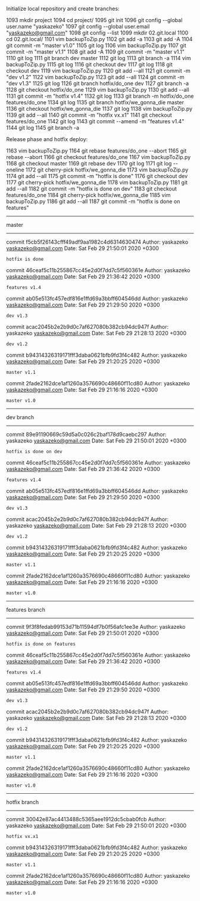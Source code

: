 Initialize local repository and create branches:

 1093  mkdir project
 1094  cd project/
 1095  git init
 1096  git config --global user.name "yaskazeko"
 1097  git config --global user.email "yaskazeko@gmail.com"
 1098  git config --list
 1099  mkdir 02.git.local
 1100  cd 02.git.local/
 1101  vim backupToZip.py
 1102  git add -a
 1103  git add -A
 1104  git commit -m "master v1.0"
 1105  git log
 1106  vim backupToZip.py
 1107  git commit -m "master v1.1"
 1108  git add -A
 1109  git commit -m "master v1.1"
 1110  git log
 1111  git branch dev master
 1112  git log
 1113  git branch -a
 1114  vim backupToZip.py 
 1115  git log
 1116  git checkout dev
 1117  git log
 1118  git checkout dev
 1119  vim backupToZip.py 
 1120  git add --all
 1121  git commit -m "dev v1.2"
 1122  vim backupToZip.py 
 1123  git add --all
 1124  git commit -m "dev v1.3"
 1125  git log
 1126  git branch hotfix/do_one dev
 1127  git branch -a
 1128  git checkout hotfix/do_one 
 1129  vim backupToZip.py 
 1130  git add --all
 1131  git commit -m "hotfix v1.4"
 1132  git log
 1133  git branch -m hotfix/do_one features/do_one
 1134  git log
 1135  git branch hotfix/we_gonna_die master
 1136  git checkout hotfix/we_gonna_die 
 1137  git log
 1138  vim backupToZip.py 
 1139  git add --all
 1140  git commit -m "hotfix vx.x1"
 1141  git checkout features/do_one 
 1142  git log
 1143  git commit --amend -m "features v1.4"
 1144  git log
 1145  git branch -a



Release phase and hotfix deploy:

 1163  vim backupToZip.py 
 1164  git rebase features/do_one --abort
 1165  git rebase --abort
 1166  git checkout features/do_one 
 1167  vim backupToZip.py 
 1168  git checkout master 
 1169  git rebase dev 
 1170  git log
 1171  git log --oneline
 1172  git cherry-pick hotfix/we_gonna_die 
 1173  vim backupToZip.py 
 1174  git add --all
 1175  git commit -m "hotfix is done"
 1176  git checkout dev
 1177  git cherry-pick hotfix/we_gonna_die 
 1178  vim backupToZip.py 
 1181  git add --all
 1182  git commit -m "hotfix is done on dev"
 1183  git checkout features/do_one 
 1184  git cherry-pick hotfix/we_gonna_die 
 1185  vim backupToZip.py 
 1186  git add --all
 1187  git commit -m "hotfix is done on features"

***********************************************
master
***********************************************

commit f5cb5f26143cfff49adf9aa1982c4d6314630474
Author: yaskazeko <yaskazeko@gmail.com>
Date:   Sat Feb 29 21:50:01 2020 +0300

    hotfix is done

commit 46ceaf5c11b255867cc45e2d0f7dd7c5f560361e
Author: yaskazeko <yaskazeko@gmail.com>
Date:   Sat Feb 29 21:36:42 2020 +0300

    features v1.4

commit ab05e513fc457edf816e1ffd69a3bbff604546dd
Author: yaskazeko <yaskazeko@gmail.com>
Date:   Sat Feb 29 21:29:50 2020 +0300

    dev v1.3

commit acac2045b2e2b9d0c7af627080b382cb94dc947f
Author: yaskazeko <yaskazeko@gmail.com>
Date:   Sat Feb 29 21:28:13 2020 +0300

    dev v1.2

commit b94314326319171fff3daba0621bfb9fd3f4c482
Author: yaskazeko <yaskazeko@gmail.com>
Date:   Sat Feb 29 21:20:25 2020 +0300

    master v1.1

commit 2fade2162dce1af1260a3576690c48660f11cd80
Author: yaskazeko <yaskazeko@gmail.com>
Date:   Sat Feb 29 21:16:16 2020 +0300

    master v1.0

***********************************************
dev branch
***********************************************

commit 89e91190669c59d5a0c026c2baf178d9caebc297
Author: yaskazeko <yaskazeko@gmail.com>
Date:   Sat Feb 29 21:50:01 2020 +0300

    hotfix is done on dev

commit 46ceaf5c11b255867cc45e2d0f7dd7c5f560361e
Author: yaskazeko <yaskazeko@gmail.com>
Date:   Sat Feb 29 21:36:42 2020 +0300

    features v1.4

commit ab05e513fc457edf816e1ffd69a3bbff604546dd
Author: yaskazeko <yaskazeko@gmail.com>
Date:   Sat Feb 29 21:29:50 2020 +0300

    dev v1.3

commit acac2045b2e2b9d0c7af627080b382cb94dc947f
Author: yaskazeko <yaskazeko@gmail.com>
Date:   Sat Feb 29 21:28:13 2020 +0300

    dev v1.2

commit b94314326319171fff3daba0621bfb9fd3f4c482
Author: yaskazeko <yaskazeko@gmail.com>
Date:   Sat Feb 29 21:20:25 2020 +0300

    master v1.1

commit 2fade2162dce1af1260a3576690c48660f11cd80
Author: yaskazeko <yaskazeko@gmail.com>
Date:   Sat Feb 29 21:16:16 2020 +0300

    master v1.0

***********************************************
features branch
***********************************************

commit 9f3f8fedab99153d71b11594df7b0f56afc1ee3e
Author: yaskazeko <yaskazeko@gmail.com>
Date:   Sat Feb 29 21:50:01 2020 +0300

    hotfix is done on features

commit 46ceaf5c11b255867cc45e2d0f7dd7c5f560361e
Author: yaskazeko <yaskazeko@gmail.com>
Date:   Sat Feb 29 21:36:42 2020 +0300

    features v1.4

commit ab05e513fc457edf816e1ffd69a3bbff604546dd
Author: yaskazeko <yaskazeko@gmail.com>
Date:   Sat Feb 29 21:29:50 2020 +0300

    dev v1.3

commit acac2045b2e2b9d0c7af627080b382cb94dc947f
Author: yaskazeko <yaskazeko@gmail.com>
Date:   Sat Feb 29 21:28:13 2020 +0300

    dev v1.2

commit b94314326319171fff3daba0621bfb9fd3f4c482
Author: yaskazeko <yaskazeko@gmail.com>
Date:   Sat Feb 29 21:20:25 2020 +0300

    master v1.1

commit 2fade2162dce1af1260a3576690c48660f11cd80
Author: yaskazeko <yaskazeko@gmail.com>
Date:   Sat Feb 29 21:16:16 2020 +0300

    master v1.0

***********************************************
hotfix branch
***********************************************

commit 30042e87ac4413488c5365aee1912dc5cbab0fcb
Author: yaskazeko <yaskazeko@gmail.com>
Date:   Sat Feb 29 21:50:01 2020 +0300

    hotfix vx.x1

commit b94314326319171fff3daba0621bfb9fd3f4c482
Author: yaskazeko <yaskazeko@gmail.com>
Date:   Sat Feb 29 21:20:25 2020 +0300

    master v1.1

commit 2fade2162dce1af1260a3576690c48660f11cd80
Author: yaskazeko <yaskazeko@gmail.com>
Date:   Sat Feb 29 21:16:16 2020 +0300

    master v1.0
